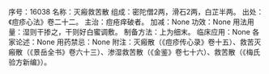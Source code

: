 序号：16038
名称：灭瘢救苦散
组成：密陀僧2两，滑石2两，白芷半两。
出处：《痘疹心法》卷二十二。
主治：痘疮痒破者。
加减：None
功效：None
用法用量：湿则干掺之，干则好白蜜调敷。
制备方法：上为细末。
临床应用：None
各家论述：None
用药禁忌：None
附注：灭瘢散（《痘疹传心录》卷十五）、救苦灭瘢散（《景岳全书》卷六十三）、渗湿救苦散（《金鉴》卷七十六）、救苦散（《梅氏验方新编》）。
